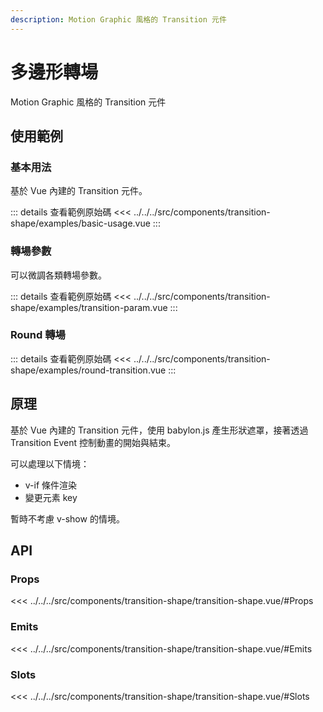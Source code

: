 ```yaml
---
description: Motion Graphic 風格的 Transition 元件
---
```


<script setup>
import BasicUsage from '../../../src/components/transition-shape/examples/basic-usage.vue'
import TransitionParam from '../../../src/components/transition-shape/examples/transition-param.vue'
import RoundTransition from '../../../src/components/transition-shape/examples/round-transition.vue'
</script>

# 多邊形轉場

Motion Graphic 風格的 Transition 元件

## 使用範例

### 基本用法

基於 Vue 內建的 Transition 元件。

<basic-usage/>

::: details 查看範例原始碼
<<< ../../../src/components/transition-shape/examples/basic-usage.vue
:::

### 轉場參數

可以微調各類轉場參數。

<transition-param />

::: details 查看範例原始碼
<<< ../../../src/components/transition-shape/examples/transition-param.vue
:::

### Round 轉場

<round-transition />

::: details 查看範例原始碼
<<< ../../../src/components/transition-shape/examples/round-transition.vue
:::

## 原理

基於 Vue 內建的 Transition 元件，使用 babylon.js 產生形狀遮罩，接著透過 Transition Event 控制動畫的開始與結束。

可以處理以下情境：

- v-if 條件渲染
- 變更元素 key

暫時不考慮 v-show 的情境。

## API

### Props

<<< ../../../src/components/transition-shape/transition-shape.vue/#Props

### Emits

<<< ../../../src/components/transition-shape/transition-shape.vue/#Emits

### Slots

<<< ../../../src/components/transition-shape/transition-shape.vue/#Slots
